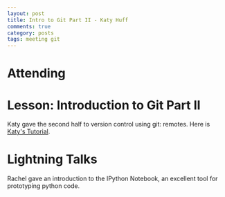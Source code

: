 ```yaml
---
layout: post
title: Intro to Git Part II - Katy Huff
comments: true
category: posts
tags: meeting git
---
```




# Attending

<!--
- Katy Huff
- Ryan Bergmann
- Jankai (Jack) YU
- Dan Wooten
- Sandra Bogetic
- Christian DiSanzo
- Madicken Munk
- Josh Howland
- Prof. Rachel Slaybaugh
- Kelly Rowland
- Phil Gorman
- Alexjandra Jolodosky
- Kelly Rowland
- Jason Hou
-->

# Lesson: Introduction to Git Part II

Katy gave the second half to version control using git: remotes. Here is [Katy's Tutorial][katystalk].


# Lightning Talks 

Rachel gave an introduction to the IPython Notebook, an excellent tool for 
prototyping python code. 



[katystalk]: https://github.com/thehackerwithin/berkeley/tree/master/git/partII "Katy's Tutorial" 



